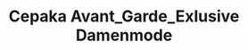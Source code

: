 ---
title: "Cepaka Avant_Garde_Exlusive Damenmode"
url: /karlsruhe/cepaka-avant_garde_exlusive-damenmode/
shop: Kleidung
---